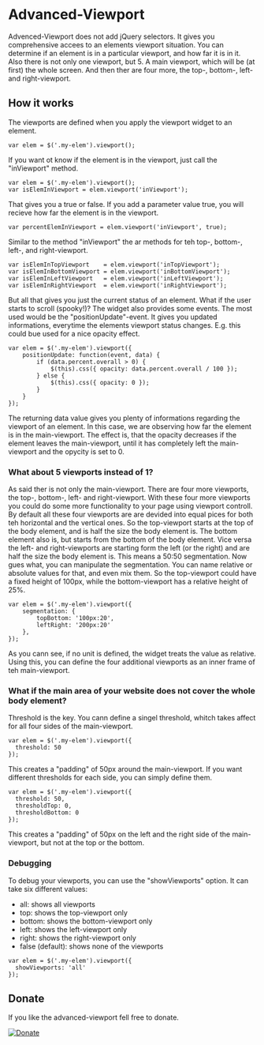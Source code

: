 # Advanced-Viewport

Advenced-Viewport does not add jQuery selectors. It gives you comprehensive accees to an elements viewport situation. You can determine if an element is in a particular viewport, and how far it is in it. Also there is not only one viewport, but 5. A main viewport, which will be (at first) the whole screen. And then ther are four more, the top-, bottom-, left- and right-viewport.

## How it works
The viewports are defined when you apply the viewport widget to an element.
```
var elem = $('.my-elem').viewport();
```
If you want ot know if the element is in the viewport, just call the "inViewport" method.
```
var elem = $('.my-elem').viewport();
var isElemInViewport = elem.viewport('inViewport');
```
That gives you a true or false. If you add a parameter value true, you will recieve how far the element is in the viewport.
```
var percentElemInViewport = elem.viewport('inViewport', true);
```
Similar to the method "inViewport" the ar methods for teh top-, bottom-, left-, and right-viewport.
```
var isElemInTopViewport    = elem.viewport('inTopViewport');
var isElemInBottomViewport = elem.viewport('inBottomViewport');
var isElemInLeftViewport   = elem.viewport('inLeftViewport');
var isElemInRightViewport  = elem.viewport('inRightViewport');
```
But all that gives you just the current status of an element. What if the user starts to scroll (spooky!)? The widget also provides some events. The most used would be the "positionUpdate"-event. It gives you updated informations, everytime the elements viewport status changes. E.g. this could bue used for a nice opacity effect.
```
var elem = $('.my-elem').viewport({
    positionUpdate: function(event, data) {
        if (data.percent.overall > 0) {
            $(this).css({ opacity: data.percent.overall / 100 });
        } else {
            $(this).css({ opacity: 0 });
        }
    }
});
```
The returning data value gives you plenty of informations regarding the viewport of an element. In this case, we are observing how far the element is in the main-viewport. The effect is, that the opacity decreases if the element leaves the main-viewport, until it has completely left the main-viewport and the opycity is set to 0.

### What about 5 viewports instead of 1?
As said ther is not only the main-viewport. There are four more viewports, the top-, bottom-, left- and right-viewport. With these four more viewports you could do some more functionality to your page using viewport controll. By default all these four viewports are are devided into equal pices for both teh horizontal and the vertical ones. So the top-viewport starts at the top of the body element, and is half the size the body element is. The bottom element also is, but starts from the bottom of the body element. Vice versa the left- and right-viewports are starting form the left (or the right) and are half the size the body element is. This means a 50:50 segmentation.
Now gues what, you can manipulate the segmentation. You can name relative or absolute values for that, and even mix them. So the top-viewport could have a fixed height of 100px, while the bottom-viewport has a relative height of 25%.
```
var elem = $('.my-elem').viewport({
    segmentation: {
        topBottom: '100px:20',
        leftRight: '200px:20'
    },
});
```
As you cann see, if no unit is defined, the widget treats the value as relative. Using this, you can define the four additional viewports as an inner frame of teh main-viewport.

### What if the main area of your website does not cover the whole body element?
Threshold is the key. You cann define a singel threshold, whitch takes affect for all four sides of the main-viewport.
```
var elem = $('.my-elem').viewport({
  threshold: 50
});
```
This creates a "padding" of 50px around the main-viewport. If you want different thresholds for each side, you can simply define them.
```
var elem = $('.my-elem').viewport({
  threshold: 50,
  thresholdTop: 0,
  thresholdBottom: 0
});
```
This creates a "padding" of 50px on the left and the right side of the main-viewport, but not at the top or the bottom.

### Debugging
To debug your viewports, you can use the "showViewports" option. It can take six different values:
- all: shows all viewports
- top: shows the top-viewport only
- bottom: shows the bottom-viewport only
- left: shows the left-viewport only
- right: shows the right-viewport only
- false (default): shows none of the viewports
```
var elem = $('.my-elem').viewport({
  showViewports: 'all'
});
```

## Donate
If you like the advanced-viewport fell free to donate.

[![Donate](https://img.shields.io/badge/Donate-PayPal-green.svg)](https://www.paypal.com/cgi-bin/webscr?cmd=_s-xclick&hosted_button_id=NKF9RJSJY7LHU)
